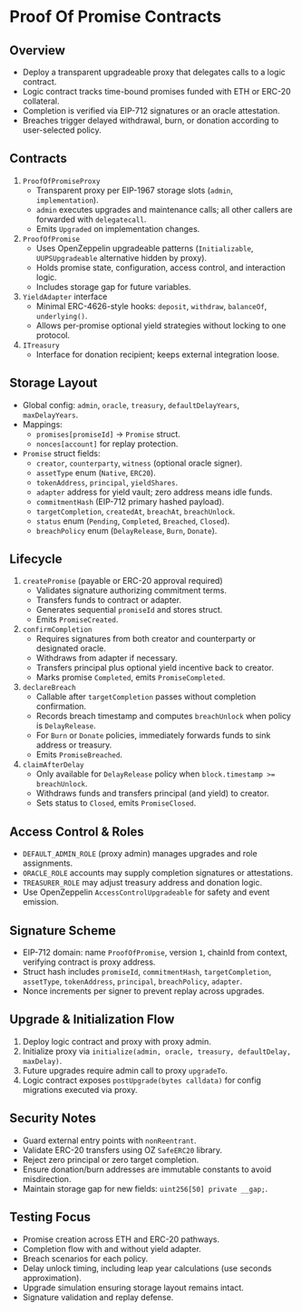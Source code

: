 ﻿# Proof Of Promise Contracts

## Overview
- Deploy a transparent upgradeable proxy that delegates calls to a logic contract.
- Logic contract tracks time-bound promises funded with ETH or ERC-20 collateral.
- Completion is verified via EIP-712 signatures or an oracle attestation.
- Breaches trigger delayed withdrawal, burn, or donation according to user-selected policy.

## Contracts
1. `ProofOfPromiseProxy`
   - Transparent proxy per EIP-1967 storage slots (`admin`, `implementation`).
   - `admin` executes upgrades and maintenance calls; all other callers are forwarded with `delegatecall`.
   - Emits `Upgraded` on implementation changes.
2. `ProofOfPromise`
   - Uses OpenZeppelin upgradeable patterns (`Initializable`, `UUPSUpgradeable` alternative hidden by proxy).
   - Holds promise state, configuration, access control, and interaction logic.
   - Includes storage gap for future variables.
3. `YieldAdapter` interface
   - Minimal ERC-4626-style hooks: `deposit`, `withdraw`, `balanceOf`, `underlying()`.
   - Allows per-promise optional yield strategies without locking to one protocol.
4. `ITreasury`
   - Interface for donation recipient; keeps external integration loose.

## Storage Layout
- Global config: `admin`, `oracle`, `treasury`, `defaultDelayYears`, `maxDelayYears`.
- Mappings:
  - `promises[promiseId]` -> `Promise` struct.
  - `nonces[account]` for replay protection.
- `Promise` struct fields:
  - `creator`, `counterparty`, `witness` (optional oracle signer).
  - `assetType` enum (`Native`, `ERC20`).
  - `tokenAddress`, `principal`, `yieldShares`.
  - `adapter` address for yield vault; zero address means idle funds.
  - `commitmentHash` (EIP-712 primary hashed payload).
  - `targetCompletion`, `createdAt`, `breachAt`, `breachUnlock`.
  - `status` enum (`Pending`, `Completed`, `Breached`, `Closed`).
  - `breachPolicy` enum (`DelayRelease`, `Burn`, `Donate`).

## Lifecycle
1. `createPromise` (payable or ERC-20 approval required)
   - Validates signature authorizing commitment terms.
   - Transfers funds to contract or adapter.
   - Generates sequential `promiseId` and stores struct.
   - Emits `PromiseCreated`.
2. `confirmCompletion`
   - Requires signatures from both creator and counterparty or designated oracle.
   - Withdraws from adapter if necessary.
   - Transfers principal plus optional yield incentive back to creator.
   - Marks promise `Completed`, emits `PromiseCompleted`.
3. `declareBreach`
   - Callable after `targetCompletion` passes without completion confirmation.
   - Records breach timestamp and computes `breachUnlock` when policy is `DelayRelease`.
   - For `Burn` or `Donate` policies, immediately forwards funds to sink address or treasury.
   - Emits `PromiseBreached`.
4. `claimAfterDelay`
   - Only available for `DelayRelease` policy when `block.timestamp >= breachUnlock`.
   - Withdraws funds and transfers principal (and yield) to creator.
   - Sets status to `Closed`, emits `PromiseClosed`.

## Access Control & Roles
- `DEFAULT_ADMIN_ROLE` (proxy admin) manages upgrades and role assignments.
- `ORACLE_ROLE` accounts may supply completion signatures or attestations.
- `TREASURER_ROLE` may adjust treasury address and donation logic.
- Use OpenZeppelin `AccessControlUpgradeable` for safety and event emission.

## Signature Scheme
- EIP-712 domain: name `ProofOfPromise`, version `1`, chainId from context, verifying contract is proxy address.
- Struct hash includes `promiseId`, `commitmentHash`, `targetCompletion`, `assetType`, `tokenAddress`, `principal`, `breachPolicy`, `adapter`.
- Nonce increments per signer to prevent replay across upgrades.

## Upgrade & Initialization Flow
1. Deploy logic contract and proxy with proxy admin.
2. Initialize proxy via `initialize(admin, oracle, treasury, defaultDelay, maxDelay)`.
3. Future upgrades require admin call to proxy `upgradeTo`.
4. Logic contract exposes `postUpgrade(bytes calldata)` for config migrations executed via proxy.

## Security Notes
- Guard external entry points with `nonReentrant`.
- Validate ERC-20 transfers using OZ `SafeERC20` library.
- Reject zero principal or zero target completion.
- Ensure donation/burn addresses are immutable constants to avoid misdirection.
- Maintain storage gap for new fields: `uint256[50] private __gap;`.

## Testing Focus
- Promise creation across ETH and ERC-20 pathways.
- Completion flow with and without yield adapter.
- Breach scenarios for each policy.
- Delay unlock timing, including leap year calculations (use seconds approximation).
- Upgrade simulation ensuring storage layout remains intact.
- Signature validation and replay defense.